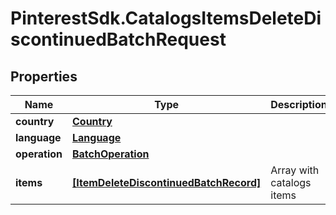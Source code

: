 # PinterestSdk.CatalogsItemsDeleteDiscontinuedBatchRequest

## Properties

Name | Type | Description | Notes
------------ | ------------- | ------------- | -------------
**country** | [**Country**](Country.md) |  | 
**language** | [**Language**](Language.md) |  | 
**operation** | [**BatchOperation**](BatchOperation.md) |  | 
**items** | [**[ItemDeleteDiscontinuedBatchRecord]**](ItemDeleteDiscontinuedBatchRecord.md) | Array with catalogs items | 


